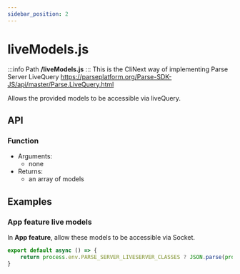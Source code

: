```yaml
---
sidebar_position: 2
---
```


# liveModels.js

:::info Path
**/liveModels.js**
:::
This is the CliNext way of implementing Parse Server LiveQuery https://parseplatform.org/Parse-SDK-JS/api/master/Parse.LiveQuery.html

Allows the provided models to be accessible via liveQuery.

## API

### Function
- Arguments:
    - none
- Returns:
    - an array of models

## Examples

### App feature live models
In **App feature**, allow these models to be accessible via Socket.

```js
export default async () => {
    return process.env.PARSE_SERVER_LIVESERVER_CLASSES ? JSON.parse(process.env.PARSE_SERVER_LIVESERVER_CLASSES) : []
}
```